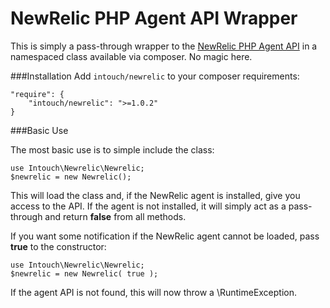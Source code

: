 # NewRelic PHP Agent API Wrapper

This is simply a pass-through wrapper to the [NewRelic PHP Agent API](https://newrelic.com/docs/php/the-php-api) in a namespaced class available via composer.  No magic here.

###Installation
Add `intouch/newrelic` to your composer requirements:

    "require": {
        "intouch/newrelic": ">=1.0.2"
    }


###Basic Use

The most basic use is to simple include the class:

    use Intouch\Newrelic\Newrelic;
    $newrelic = new Newrelic();

This will load the class and, if the NewRelic agent is installed, give you access to the API.  If the agent is not installed, it will simply act as a pass-through and return **false** from all methods.

If you want some notification if the NewRelic agent cannot be loaded, pass **true** to the constructor:

    use Intouch\Newrelic\Newrelic;
    $newrelic = new Newrelic( true );

If the agent API is not found, this will now throw a \RuntimeException.
